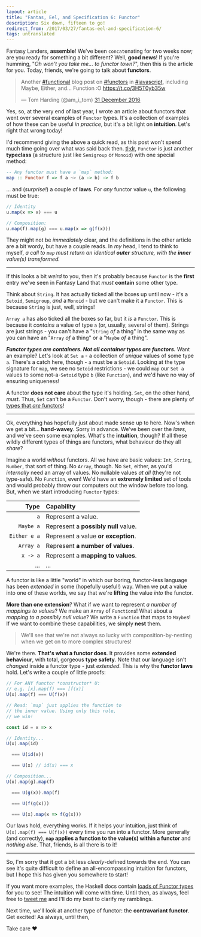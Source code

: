 ```yaml
---
layout: article
title: "Fantas, Eel, and Specification 6: Functor"
description: Six down, fifteen to go!
redirect_from: /2017/03/27/fantas-eel-and-specification-6/
tags: untranslated
---
```


Fantasy Landers, **assemble**! We've been `concat`enating for two weeks now; are you ready for something a bit different? Well, **good news**! If you're humming, "_Oh won't you take me... to functor town?_", then this is the article for you. Today, friends, we're going to talk about **functors**.

<blockquote class="twitter-tweet" data-lang="en-gb"><p lang="en" dir="ltr">Another <a href="https://twitter.com/hashtag/functional?src=hash">#functional</a> blog post on <a href="https://twitter.com/hashtag/functors?src=hash">#functors</a> in <a href="https://twitter.com/hashtag/javascript?src=hash">#javascript</a>, including Maybe, Either, and... Function :O <a href="https://t.co/3H5T0yb35w">https://t.co/3H5T0yb35w</a></p>&mdash; Tom Harding (@am_i_tom) <a href="https://twitter.com/am_i_tom/status/815221887655546880">31 December 2016</a></blockquote> <script async src="//platform.twitter.com/widgets.js" charset="utf-8"></script>

Yes, so, at the very end of last year, I wrote an article about functors that went over several examples of `Functor` types. It's a collection of examples of how these can be useful _in practice_, but it's a bit light on **intuition**. Let's right that wrong today!

I'd recommend giving the above a quick read, as this post won't spend much time going over what was said back then. <abbr title="Too long; didn't read">tl;dr</abbr>, `Functor` is just another **typeclass** (a structure just like `Semigroup` or `Monoid`) with one special method:

```haskell
-- Any functor must have a `map` method:
map :: Functor f => f a ~> (a -> b) -> f b
```

... and (_surprise!_) a couple of **laws**. For _any_ functor value `u`, the following must be true:

```javascript
// Identity
u.map(x => x) === u

// Composition:
u.map(f).map(g) === u.map(x => g(f(x)))
```

They might not be _immediately_ clear, and the definitions in the other article are a bit wordy, but have a couple reads. In _my_ head, I tend to think to myself, _a call to `map` must return an identical **outer** structure, with the **inner** value(s) transformed._

---

If this looks a bit _weird_ to you, then it's probably because `Functor` is the **first** entry we've seen in Fantasy Land that _must_ **contain** some other type.

Think about `String`. It has actually ticked all the boxes up until now - it's a `Setoid`, `Semigroup`, _and_ a `Monoid` - but we can't make it a `Functor`. This is because `String` is just, well, strings!

`Array a` has also ticked all the boxes so far, but it _is_ a `Functor`. This is because it _contains_ a value of type `a` (or, usually, several of them). Strings are just strings - you can't have a "`String` _of_ a thing" in the same way as you can have an "`Array` _of_ a thing" or a "`Maybe` _of_ a thing".

**_Functor types are containers. Not all container types are functors._** Want an example? Let's look at `Set a` - a collection of _unique_ values of some type `a`. There's a catch here, though - `a` must be a `Setoid`. Looking at the type signature for `map`, we see no `Setoid` restrictions - we could `map` our `Set a` values to some not-a-`Setoid` type `b` (like `Function`), and we'd have no way of ensuring uniqueness!

A functor **does not care** about the type it's holding. `Set`, on the other hand, _must_. Thus, `Set` can't be a `Functor`. Don't worry, though - there are plenty of [types that _are_ functors](/2016/12/31/yippee-ki-yay-other-functors/)!

---

Ok, everything has hopefully just about made sense up to here. Now's when we get a bit... **hand-wavey**. Sorry in advance. We've been over the _laws_, and we've seen some examples. What's the **intuition**, though? If all these wildly different types of things are functors, what behaviour do they all _share_?

Imagine a world _without_ functors. All we have are basic values: `Int`, `String`, `Number`, that sort of thing. No `Array`, though. No `Set`, either, as you'd _internally_ need an array of values. No nullable values _at all_ (they're not type-safe). No `Function`, even! We'd have an **extremely limited** set of tools and would probably throw our computers out the window before too long. But, when we start introducing `Functor` types:

| Type         | Capability                           |
| ------------:|:------------------------------------ |
| `a`          | Represent a value.                   |
| `Maybe a`    | Represent a **possibly null** value. |
| `Either e a` | Represent a value **or exception**.  |
| `Array a`    | Represent **a number of values**.    |
| `x -> a`     | Represent a **mapping to values**.   |
| ...          | ...                                  |

A functor is like a little "world" in which our boring, functor-less language has been _extended_ in some (hopefully useful!) way. When we put a value into one of these worlds, we say that we're **lifting** the value _into_ the functor.

**More than one extension**? What if we want to represent _a number of mappings to values_? We make an `Array` of `Function`s! What about a _mapping to a possibly null value_? We write a `Function` that maps to `Maybe`s! If we want to combine these capabilities, we simply **nest** them.

> We'll see that we're not always so lucky with composition-by-nesting when we get on to more complex structures!

We're there. **That's what a functor does**. It provides some **extended behaviour**, with total, gorgeous **type safety**. Note that our language isn't _changed_ inside a functor type - just _extended_. This is why the **functor laws** hold. Let's write a couple of little proofs:

```javascript
// For ANY functor *constructor* U:
// e.g. [x].map(f) === [f(x)]
U(x).map(f) === U(f(x))

// Read: `map` just applies the function to
// the inner value. Using only this rule,
// we win!

const id = x => x

// Identity...
U(x).map(id)

  === U(id(x))

  === U(x) // id(x) === x

// Composition...
U(x).map(g).map(f)

  === U(g(x)).map(f)

  === U(f(g(x)))

  === U(x).map(x => f(g(x)))
```

Our laws hold, everything works. If it helps your intuition, just think of `U(x).map(f) === U(f(x))` every time you run into a functor. More generally (and correctly), **`map` applies a function to the value(s) within a functor** and _nothing else_. That, friends, is all there is to it!

---

So, I'm sorry that it got a bit less _clearly_-defined towards the end. You can see it's quite difficult to define an all-encompassing intuition for functors, but I hope this has given you somewhere to start!

If you want more examples, the Haskell docs contain [loads of Functor types](https://hackage.haskell.org/package/base-4.9.1.0/docs/Data-Functor.html#control.i:Functor) for you to see! The intuition will come with time. Until then, as always, feel free to [tweet me](http://twitter.com/am_i_tom) and I'll do my best to clarify my ramblings.

Next time, we'll look at another type of functor: the **contravariant functor**. Get excited! As always, until then,

Take care &hearts;

